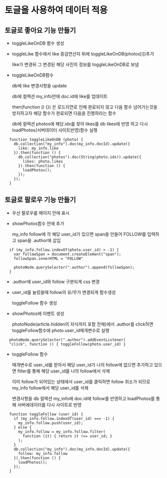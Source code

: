 # 토글을 사용하여 데이터 적용

## 토글로 좋아요 기능 만들기

- toggleLikeOnDB 함수 생성

- toggleLike 함수에서 like 증감연산자 뒤에 toggleLikeOnDB(photos[i])추가

  like가 변경뒤 그 변경된 해당 사진의 정보를 toggleLikeOnDB로 보냄

- toggleLikeOnDB함수 

  db에 like 변경사항을 update

  db에 컬렉션 my_info안에 doc.id에 like를 업데이트

  then(function () {}) 은 로드지연로 인해 완료되지 않고 다음 함수 넘어가는것을 방지하고자 해당 함수가 완료되면 다음을 진행하라는 함수

  db에 컬렉션 photos에 해당.idx를 찾아 likes를 db likes에 반영 하고 다시 loadPhotos(서버데이터 사이트반영)함수 실행

```
  function toggleLikeOnDB (photo) {
    db.collection("my_info").doc(my_info.docId).update({
      like: my_info.like
    }).then(function () {
      db.collection("photos").doc(String(photo.idx)).update({
        likes: photo.likes
      }).then(function () {
        loadPhotos();
      });
    });
  }
```

## 토글로 팔로우 기능 만들기

- 우선 팔로우를 페이지 안에 표시 

- showPhotos함수 안에 추가

  my_info follow에 각 해당 user_id가 있으면 span을 만들어 FOLLOW를 입력하고 span을 .author에 삽입
```
  if (my_info.follow.indexOf(photo.user_id) > -1) {
    var followSpan = document.createElement("span");
    followSpan.innerHTML = "FOLLOW"

    photoNode.querySelector(".author").append(followSpan);
  }
```
- .author에 user_id와 follow 구분되게 css 변경

- user_id를 눌렀을때 follow의 유/무가 변경되게 함수생성

  toggleFollow 함수 생성

- showPhotos에 이벤트 생성

  photoNode(article.hidden의 자식까지 포함 전체)에서 .author를 click하면 toggleFollow함수에 photo.user_id매개변수로 실행

```
  photoNode.querySelector(".author").addEventListener(
  "click", function () { toggleFollow(photo.user_id) }
```
- toggleFollow 함수

  매개변수로 user_id를 받아서 해당 user_id가 나의 follow에 없으면 추가하고 있으면 filter를 통해 해당 user_id를 나의 follow에서 삭제

  이미 follow가 되어있는 상태에서 user_id를 클릭하면 follow 취소가 되므로 my_info follow에서 해당 user_id를 삭제

  변경사항을 db 컬렉션 my_info에 doc.id에 follow를 반영하고 loadPhotos를 통해 서버에데이터를 다시 사이트로 반영 

```
  function toggleFollow (user_id) {
    if (my_info.follow.indexOf(user_id) === -1) {
      my_info.follow.push(user_id);
    } else {
      my_info.follow = my_info.follow.filter(
        function (it) { return it !== user_id; }
      );
    }
    db.collection("my_info").doc(my_info.docId).update({
      follow: my_info.follow
    }).then(function () {
      loadPhotos();
    });
  }
```

